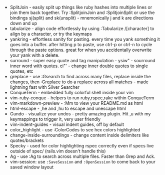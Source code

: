 * SplitJoin - easily split up things like ruby hashes into multiple lines or join them back together. Try :SplitjoinJoin and :SplitjoinSplit or use the bindings sj(split) and sk(unsplit) - mnemonically j and k are directions down and up
* tabularize - align code effortlessly by using :Tabularize /[character] to align by a character, or try the keymaps
* yankring - effortless sanity for pasting. every time you yank something it goes into a buffer. after hitting p to paste, use ctrl-p or ctrl-n to cycle through the paste options. great for when you accidentally overwrite your yank with a delete.
* surround - super easy quote and tag manipulation - ysiw" - sourround inner word with quotes. ci"' - change inner double quotes to single quotes, etc
* greplace - use :Gsearch to find across many files, replace inside the changes, then :Greplace to do a replace across all matches - made lightning fast with Silver Searcher
* ConqueTerm - embedded fully colorful shell inside your vim
* vim-ruby-conque - helpers to run ruby,rspec,rake within ConqueTerm
* vim-markdown-preview - :Mm to view your README.md as html
* html-escape - ,he and ,hu to escape and unescape html
* Gundo - visualize your undos - pretty amazing plugin. Hit ,u with my keymappings to trigger it, very user friendly
* vim-indent-guides - visual indent guides, off by default
* color_highlight - use :ColorCodes to see hex colors highlighted
* change-inside-surroundings - change content inside delimiters like quotes/brackets
* Specky - used for color highlighting rspec correctly even if specs live outside of spec/ (rails.vim doesn't handle this)
* Ag - use :Ag to search across multiple files. Faster than Grep and Ack.
* vim-session: use `:SaveSession` and `:OpenSession` to come back to your saved window layout
